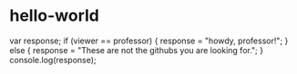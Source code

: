 # hello-world
var response;
if (viewer == professor) {
  response = "howdy, professor!";
} else {
  response = "These are not the githubs you are looking for.";
}
console.log(response);
